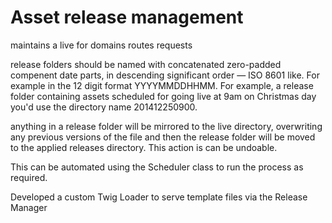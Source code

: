 Asset release management
===========

maintains a live for domains
routes requests

release folders should be named with concatenated zero-padded compenent date parts, in descending significant order — ISO 8601 like. For example in the 12 digit format YYYYMMDDHHMM. For example, a release folder containing assets scheduled for going live at 9am on Christmas day you'd use the directory name 201412250900.

anything in a release folder will be mirrored to the live directory, overwriting any previous versions of the file and then the release folder will be moved to the applied releases directory. This action is can be undoable.

This can be automated using the Scheduler class to run the process as required.

Developed a custom Twig Loader to serve template files via the Release Manager

